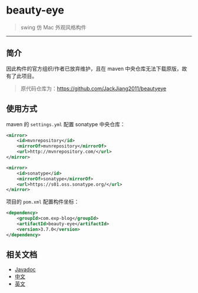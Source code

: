 # beauty-eye

> swing 仿 Mac 外观风格构件

------

## 简介

因此构件的官方组织/作者已放弃维护，且在 maven 中央仓库无法下载原版，故有了此项目。

> 原代码仓库为：https://github.com/JackJiang2011/beautyeye

## 使用方式

maven 的 `settings.yml` 配置 sonatype 中央仓库：

```xml
<mirror>
    <id>mvnrepository</id>
    <mirrorOf>mvnrepository</mirrorOf>
    <url>http://mvnrepository.com/</url>
</mirror>

<mirror>
    <id>sonatype</id>
    <mirrorOf>sonatype</mirrorOf>
    <url>https://s01.oss.sonatype.org/</url>
</mirror>
```

项目的 `pom.xml` 配置构件坐标：

```xml
<dependency>
    <groupId>com.exp-blog</groupId>
    <artifactId>beauty-eye</artifactId>
    <version>3.7.0</version>
</dependency>
```


## 相关文档

- [Javadoc](https://lyy289065406.github.io/beauty-eye/)
- [中文](./SOP_ch.md)
- [英文](./SOP_en.md)

